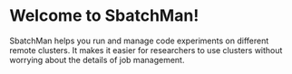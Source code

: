 # Welcome to SbatchMan!

SbatchMan helps you run and manage code experiments on different remote clusters. It makes it easier for researchers to use clusters without worrying about the details of job management.

